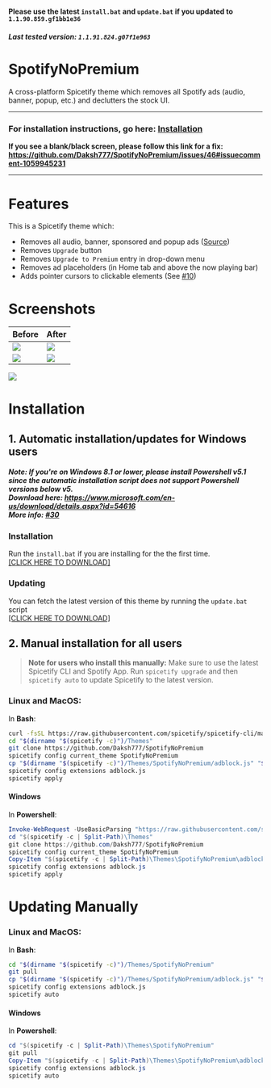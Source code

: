 #### Please use the latest `install.bat` and `update.bat` if you updated to `1.1.90.859.gf1bb1e36`
##### Last tested version: `1.1.91.824.g07f1e963`
# SpotifyNoPremium
A cross-platform Spicetify theme which removes all Spotify ads (audio, banner, popup, etc.) and declutters the stock UI. 

---
### For installation instructions, go here: [Installation](#installation) <br>
**If you see a blank/black screen, please follow this link for a fix: https://github.com/Daksh777/SpotifyNoPremium/issues/46#issuecomment-1059945231**


---

# Features
This is a Spicetify theme which:
- Removes all audio, banner, sponsored and popup ads ([Source](https://github.com/CharlieS1103/spicetify-extensions/blob/main/adblock/adblock.js))
- Removes `Upgrade` button
- Removes `Upgrade to Premium` entry in drop-down menu
- Removes ad placeholders (in Home tab and above the now playing bar)
- Adds pointer cursors to clickable elements (See [#10](https://github.com/Daksh777/SpotifyNoPremium/discussions/10))

# Screenshots

| Before | After |
| ----------- | ----------- |
| <img src="https://i.imgur.com/o714XSp.png"/> | <img src="https://i.imgur.com/289Qq2v.png"/> |
| <img src="https://i.imgur.com/HVjTHTO.png"/> | <img src="https://i.imgur.com/Nhy3OOJ.png"/> |

<img src="https://i.imgur.com/kEffDy8.png">

# Installation

## 1. Automatic installation/updates for Windows users
##### **Note: If you're on Windows 8.1 or lower, please install Powershell v5.1 since the automatic installation script does not support Powershell versions below v5. <br> Download here: https://www.microsoft.com/en-us/download/details.aspx?id=54616 <br> More info: [#30](https://github.com/Daksh777/SpotifyNoPremium/issues/30#issuecomment-962822618)**
### Installation
Run the `install.bat` if you are installing for the the first time. <br>
[[CLICK HERE TO DOWNLOAD]](https://daksh777.github.io/SpotifyNoPremium/install.bat) <br>


### Updating
You can fetch the latest version of this theme by running the `update.bat` script <br>
[[CLICK HERE TO DOWNLOAD]](https://daksh777.github.io/SpotifyNoPremium/update.bat)


## 2. Manual installation for all users
> **Note for users who install this manually:** Make sure to use the latest Spicetify CLI and Spotify App. Run `spicetify upgrade` and then `spicetify auto` to update Spicetify to the latest version.
### Linux and MacOS:
In **Bash**:
```bash
curl -fsSL https://raw.githubusercontent.com/spicetify/spicetify-cli/master/install.sh | sh
cd "$(dirname "$(spicetify -c)")/Themes"
git clone https://github.com/Daksh777/SpotifyNoPremium
spicetify config current_theme SpotifyNoPremium
cp "$(dirname "$(spicetify -c)")/Themes/SpotifyNoPremium/adblock.js" "$(dirname "$(spicetify -c)")/Extensions"
spicetify config extensions adblock.js
spicetify apply
```

#### Windows
In **Powershell**:
```powershell
Invoke-WebRequest -UseBasicParsing "https://raw.githubusercontent.com/spicetify/spicetify-cli/master/install.ps1" | Invoke-Expression
cd "$(spicetify -c | Split-Path)\Themes"
git clone https://github.com/Daksh777/SpotifyNoPremium
spicetify config current_theme SpotifyNoPremium
Copy-Item "$(spicetify -c | Split-Path)\Themes\SpotifyNoPremium\adblock.js" "$(spicetify -c | Split-Path)\Extensions"
spicetify config extensions adblock.js
spicetify apply
```

# Updating Manually
### Linux and MacOS:
In **Bash**:
```bash
cd "$(dirname "$(spicetify -c)")/Themes/SpotifyNoPremium"
git pull
cp "$(dirname "$(spicetify -c)")/Themes/SpotifyNoPremium/adblock.js" "$(dirname "$(spicetify -c)")/Extensions"
spicetify config extensions adblock.js
spicetify auto
```

#### Windows
In **Powershell**:
```powershell
cd "$(spicetify -c | Split-Path)\Themes\SpotifyNoPremium"
git pull
Copy-Item "$(spicetify -c | Split-Path)\Themes\SpotifyNoPremium\adblock.js" "$(spicetify -c | Split-Path)\Extensions"
spicetify config extensions adblock.js
spicetify auto
```
